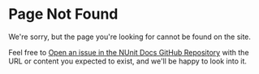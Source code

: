 # Page Not Found

We're sorry, but the page you're looking for cannot be found on the site.

Feel free to [Open an issue in the NUnit Docs GitHub Repository](https://github.com/nunit/docs/issues/new) with the URL
or content you expected to exist, and we'll be happy to look into it.
